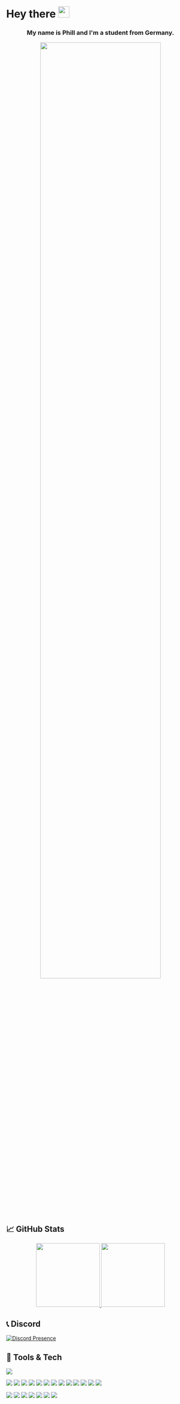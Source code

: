 # Hey there <img src="https://raw.githubusercontent.com/MartinHeinz/MartinHeinz/master/wave.gif" width="30px">
### <a><p align="center">My name is Phill and I'm a student from Germany.</p></a>

<a href="https://github.com/phill030">
  <p align="center">
    <img src="https://ofuturodascoisas.com/wp-content/uploads/2018/04/virtuaverse-by-Valenberg-1.gif" style="width: 80%;"/>
  </p>
</a>



## 📈 GitHub Stats
<a href="https://github.com/phill030">
  <p align="center">
    <img 
      height="170em"
      src="https://github-readme-stats.vercel.app/api?username=Phill030&count_private=true&show_icons=true&theme=synthwave"
    />
    <img 
      height="170em"
      src="https://github-readme-stats.vercel.app/api/top-langs/?username=phill030&langs_count=8&theme=synthwave"
    />
  </p>
</a>

## 📞 Discord
[![Discord Presence](https://lanyard-profile-readme.vercel.app/api/348749274911342602)](https://discord.com/users/348749274911342602)

## 🔧 Tools & Tech
![](https://img.shields.io/badge/OS-Windows-informational?style=flat&logo=Windows&logoColor=white&color=00A5CF)
<br/>

![](https://img.shields.io/badge/Tool-VSC-informational?style=flat&logo=VisualStudioCode&logoColor=white&color=00A5CF)
![](https://img.shields.io/badge/Tool-VS22-informational?style=flat&logo=VisualStudio&logoColor=white&color=00A5CF)
![](https://img.shields.io/badge/Tool-Putty-informational?style=flat&logo=putty&logoColor=white&color=00A5CF)
![](https://img.shields.io/badge/Tool-GitHub_Desktop-informational?style=flat&logo=github&logoColor=white&color=00A5CF)
![](https://img.shields.io/badge/Tool-Node.JS-informational?style=flat&logo=node.js&logoColor=white&color=00A5CF)
![](https://img.shields.io/badge/Tool-MySQL-informational?style=flat&logo=MySQL&logoColor=white&color=00A5CF)
![](https://img.shields.io/badge/Tool-NPM-informational?style=flat&logo=NPM&logoColor=white&color=00A5CF)
![](https://img.shields.io/badge/Tool-Bash-informational?style=flat&logo=bash&logoColor=white&color=00A5CF)
![](https://img.shields.io/badge/Tool-Debian-informational?style=flat&logo=Debian&logoColor=white&color=00A5CF)
![](https://img.shields.io/badge/Tool-Ubuntu-informational?style=flat&logo=Ubuntu&logoColor=white&color=00A5CF)
![](https://img.shields.io/badge/Tool-SSH-informational?style=flat&logo=SSH&logoColor=white&color=00A5CF)
![](https://img.shields.io/badge/Tool-Figma-informational?style=flat&logo=Figma&logoColor=white&color=00A5CF)
![](https://img.shields.io/badge/Tool-Bootstrap-informational?style=flat&logo=Bootstrap&logoColor=white&color=00A5CF)
<br/>

![](https://img.shields.io/badge/Code-CSharp-informational?style=flat&logo=csharp&logoColor=white&color=00A5CF)
![](https://img.shields.io/badge/Code-JavaScript-informational?style=flat&logo=javascript&logoColor=white&color=00A5CF)
![](https://img.shields.io/badge/Code-TypeScript-informational?style=flat&logo=TypeScript&logoColor=white&color=00A5CF)
![](https://img.shields.io/badge/Code-VueJs-informational?style=flat&logo=vue.js&logoColor=white&color=00A5CF)
![](https://img.shields.io/badge/Code-Java-informational?style=flat&logo=java&logoColor=white&color=00A5CF)
![](https://img.shields.io/badge/Code-CSS3-informational?style=flat&logo=css3&logoColor=white&color=00A5CF)
![](https://img.shields.io/badge/Code-HTML5-informational?style=flat&logo=html5&logoColor=white&color=00A5CF)
